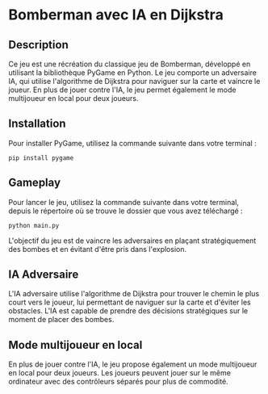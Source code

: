 # Bomberman avec IA en Dijkstra

## Description

Ce jeu est une récréation du classique jeu de Bomberman, développé en utilisant la bibliothèque PyGame en Python. Le jeu comporte un adversaire IA, qui utilise l'algorithme de Dijkstra pour naviguer sur la carte et vaincre le joueur. En plus de jouer contre l'IA, le jeu permet également le mode multijoueur en local pour deux joueurs.

## Installation

Pour installer PyGame, utilisez la commande suivante dans votre terminal : 

 `pip install pygame`
 
 ## Gameplay

Pour lancer le jeu, utilisez la commande suivante dans votre terminal, depuis le répertoire où se trouve le dossier que vous avez téléchargé :

`python main.py`

L'objectif du jeu est de vaincre les adversaires en plaçant stratégiquement des bombes et en évitant d'être pris dans l'explosion.

## IA Adversaire

L'IA adversaire utilise l'algorithme de Dijkstra pour trouver le chemin le plus court vers le joueur, lui permettant de naviguer sur la carte et d'éviter les obstacles. L'IA est capable de prendre des décisions stratégiques sur le moment de placer des bombes.

## Mode multijoueur en local

En plus de jouer contre l'IA, le jeu propose également un mode multijoueur en local pour deux joueurs. Les joueurs peuvent jouer sur le même ordinateur avec des contrôleurs séparés pour plus de commodité.
